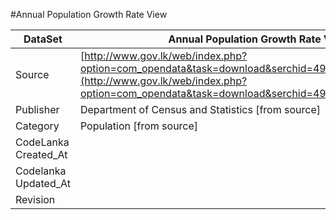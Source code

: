 #Annual Population Growth Rate View

| DataSet              | Annual Population Growth Rate View                                                                                                                                                                 |   |
|----------------------|----------------------------------------------------------------------------------------------------------------------------------------------------------------------------------------------------|---|
| Source               | [http://www.gov.lk/web/index.php?option=com_opendata&task=download&serchid=49&Itemid=428&lang=en](http://www.gov.lk/web/index.php?option=com_opendata&task=download&serchid=49&Itemid=428&lang=en) |   |
| Publisher            | Department of Census and Statistics [from source]                                                                                                                                                  |   |
| Category             | Population [from source]                                                                                                                                                                           |   |
| CodeLanka Created_At |                                                                                                                                                                                                    |   |
| Codelanka Updated_At |                                                                                                                                                                                                    |   |
| Revision             |                                                                                                                                                                                                    |   |
